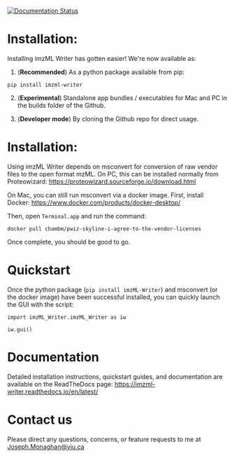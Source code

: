 [![Documentation Status](https://readthedocs.org/projects/imzml-writer/badge/?version=latest)](https://imzml-writer.readthedocs.io/en/latest/?badge=latest)

# **Installation:**

Installing imzML Writer has gotten easier! We're now available as:

1. (**Recommended**) As a python package available from pip:

```
pip install imzml-writer
```

2. (**Experimental**) Standalone app bundles / executables for Mac and PC in the builds folder of the Github.

3. (**Developer mode**) By cloning the Github repo for direct usage.

# **Installation:**

Using imzML Writer depends on msconvert for conversion of raw vendor files to the open format mzML. On PC, this can be installed normally
from Proteowizard:
https://proteowizard.sourceforge.io/download.html

On Mac, you can still run msconvert via a docker image. First, install Docker:
https://www.docker.com/products/docker-desktop/

Then, open `Terminal.app` and run the command:

```
docker pull chambm/pwiz-skyline-i-agree-to-the-vendor-licenses
```

Once complete, you should be good to go.

# **Quickstart**

Once the python package (`pip install imzML-Writer`) and msconvert (or the docker image) have been successful installed, you can quickly
launch the GUI with the script:

```
import imzML_Writer.imzML_Writer as iw

iw.gui()
```

# **Documentation**

Detailed installation instructions, quickstart guides, and documentation are available on the ReadTheDocs page:
https://imzml-writer.readthedocs.io/en/latest/

# **Contact us**

Please direct any questions, concerns, or feature requests to me at Joseph.Monaghan@viu.ca

